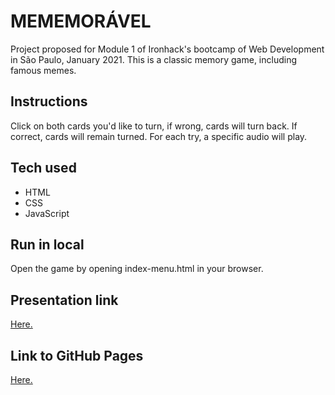 # MEMEMORÁVEL

Project proposed for Module 1 of Ironhack's bootcamp of Web Development in São Paulo, January 2021.
This is a classic memory game, including famous memes.

## Instructions

Click on both cards you'd like to turn, if wrong, cards will turn back.
If correct, cards will remain turned.
For each try, a specific audio will play.

## Tech used

- HTML
- CSS
- JavaScript

## Run in local

Open the game by opening index-menu.html in your browser.

## Presentation link

[Here.](https://docs.google.com/presentation/d/13l_hSzlDfJE7zfWFuyCJRT6dGTWpyLazue5l3-vNuzs/edit?usp=sharing)

## Link to GitHub Pages

[Here.](https://fefarosa.github.io/iron-proj1-mememorable/)
